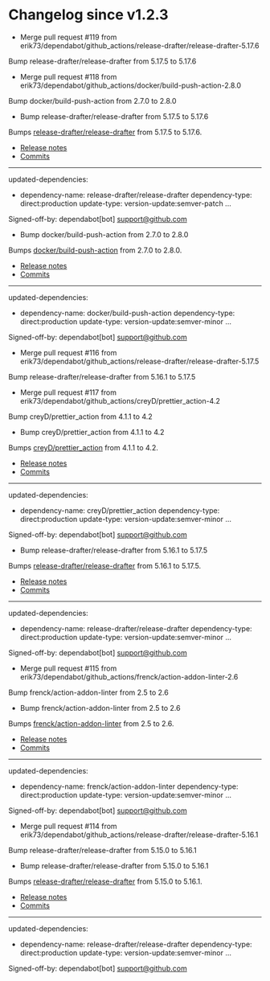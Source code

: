 # Changelog since v1.2.3
- Merge pull request #119 from erik73/dependabot/github_actions/release-drafter/release-drafter-5.17.6

Bump release-drafter/release-drafter from 5.17.5 to 5.17.6 
- Merge pull request #118 from erik73/dependabot/github_actions/docker/build-push-action-2.8.0

Bump docker/build-push-action from 2.7.0 to 2.8.0 
- Bump release-drafter/release-drafter from 5.17.5 to 5.17.6

Bumps [release-drafter/release-drafter](https://github.com/release-drafter/release-drafter) from 5.17.5 to 5.17.6.
- [Release notes](https://github.com/release-drafter/release-drafter/releases)
- [Commits](https://github.com/release-drafter/release-drafter/compare/v5.17.5...v5.17.6)

---
updated-dependencies:
- dependency-name: release-drafter/release-drafter
  dependency-type: direct:production
  update-type: version-update:semver-patch
...

Signed-off-by: dependabot[bot] <support@github.com> 
- Bump docker/build-push-action from 2.7.0 to 2.8.0

Bumps [docker/build-push-action](https://github.com/docker/build-push-action) from 2.7.0 to 2.8.0.
- [Release notes](https://github.com/docker/build-push-action/releases)
- [Commits](https://github.com/docker/build-push-action/compare/v2.7.0...v2.8.0)

---
updated-dependencies:
- dependency-name: docker/build-push-action
  dependency-type: direct:production
  update-type: version-update:semver-minor
...

Signed-off-by: dependabot[bot] <support@github.com> 
- Merge pull request #116 from erik73/dependabot/github_actions/release-drafter/release-drafter-5.17.5

Bump release-drafter/release-drafter from 5.16.1 to 5.17.5 
- Merge pull request #117 from erik73/dependabot/github_actions/creyD/prettier_action-4.2

Bump creyD/prettier_action from 4.1.1 to 4.2 
- Bump creyD/prettier_action from 4.1.1 to 4.2

Bumps [creyD/prettier_action](https://github.com/creyD/prettier_action) from 4.1.1 to 4.2.
- [Release notes](https://github.com/creyD/prettier_action/releases)
- [Commits](https://github.com/creyD/prettier_action/compare/v4.1.1...v4.2)

---
updated-dependencies:
- dependency-name: creyD/prettier_action
  dependency-type: direct:production
  update-type: version-update:semver-minor
...

Signed-off-by: dependabot[bot] <support@github.com> 
- Bump release-drafter/release-drafter from 5.16.1 to 5.17.5

Bumps [release-drafter/release-drafter](https://github.com/release-drafter/release-drafter) from 5.16.1 to 5.17.5.
- [Release notes](https://github.com/release-drafter/release-drafter/releases)
- [Commits](https://github.com/release-drafter/release-drafter/compare/v5.16.1...v5.17.5)

---
updated-dependencies:
- dependency-name: release-drafter/release-drafter
  dependency-type: direct:production
  update-type: version-update:semver-minor
...

Signed-off-by: dependabot[bot] <support@github.com> 
- Merge pull request #115 from erik73/dependabot/github_actions/frenck/action-addon-linter-2.6

Bump frenck/action-addon-linter from 2.5 to 2.6 
- Bump frenck/action-addon-linter from 2.5 to 2.6

Bumps [frenck/action-addon-linter](https://github.com/frenck/action-addon-linter) from 2.5 to 2.6.
- [Release notes](https://github.com/frenck/action-addon-linter/releases)
- [Commits](https://github.com/frenck/action-addon-linter/compare/v2.5...v2.6)

---
updated-dependencies:
- dependency-name: frenck/action-addon-linter
  dependency-type: direct:production
  update-type: version-update:semver-minor
...

Signed-off-by: dependabot[bot] <support@github.com> 
- Merge pull request #114 from erik73/dependabot/github_actions/release-drafter/release-drafter-5.16.1

Bump release-drafter/release-drafter from 5.15.0 to 5.16.1 
- Bump release-drafter/release-drafter from 5.15.0 to 5.16.1

Bumps [release-drafter/release-drafter](https://github.com/release-drafter/release-drafter) from 5.15.0 to 5.16.1.
- [Release notes](https://github.com/release-drafter/release-drafter/releases)
- [Commits](https://github.com/release-drafter/release-drafter/compare/v5.15.0...v5.16.1)

---
updated-dependencies:
- dependency-name: release-drafter/release-drafter
  dependency-type: direct:production
  update-type: version-update:semver-minor
...

Signed-off-by: dependabot[bot] <support@github.com> 
